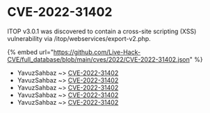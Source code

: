 # CVE-2022-31402

ITOP v3.0.1 was discovered to contain a cross-site scripting (XSS) vulnerability via /itop/webservices/export-v2.php.

{% embed url="https://github.com/Live-Hack-CVE/full_database/blob/main/cves/2022/CVE-2022-31402.json" %}


* YavuzSahbaz ~> [CVE-2022-31402](https://www.alice-snow.ru/2022/database/cve-2022-31402/cve-2022-31402-yavuzsahbaz)
* YavuzSahbaz ~> [CVE-2022-31402](https://www.alice-snow.ru/2022/database/cve-2022-31402/cve-2022-31402-yavuzsahbaz)
* YavuzSahbaz ~> [CVE-2022-31402](https://www.alice-snow.ru/2022/database/cve-2022-31402/cve-2022-31402-yavuzsahbaz)
* YavuzSahbaz ~> [CVE-2022-31402](https://www.alice-snow.ru/2022/database/cve-2022-31402/cve-2022-31402-yavuzsahbaz)
* YavuzSahbaz ~> [CVE-2022-31402](https://www.alice-snow.ru/2022/database/cve-2022-31402/cve-2022-31402-yavuzsahbaz)